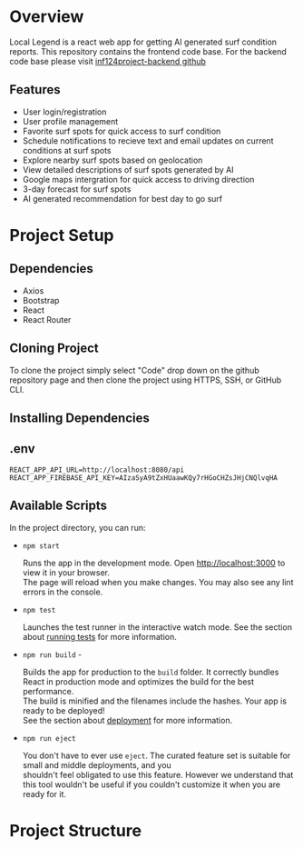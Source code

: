# Overview
Local Legend is a react web app for getting AI generated surf condition reports. This repository contains the frontend code base. For the backend code base please visit [inf124project-backend github](http://github.com) 

## Features
* User login/registration
* User profile management
* Favorite surf spots for quick access to surf condition 
* Schedule notifications to recieve text and email updates on current conditions at surf spots
* Explore nearby surf spots based on geolocation
* View detailed descriptions of surf spots generated by AI
* Google maps intergration for quick access to driving direction
* 3-day forecast for surf spots
* AI generated recommendation for best day to go surf

# Project Setup
## Dependencies 
* Axios
* Bootstrap
* React
* React Router

## Cloning Project
To clone the project simply select "Code" drop down on the github repository page and then clone the project using HTTPS, SSH, or GitHub CLI.

## Installing Dependencies

## .env
`
REACT_APP_API_URL=http://localhost:8080/api
REACT_APP_FIREBASE_API_KEY=AIzaSyA9tZxHUaawKQy7rHGoCHZsJHjCNQlvqHA
`
## Available Scripts
In the project directory, you can run:
* `npm start`

    Runs the app in the development mode. Open [http://localhost:3000](http://localhost:3000) to view it in your browser.\
    The page will reload when you make changes. You may also see any lint errors in the console.
* `npm test`

    Launches the test runner in the interactive watch mode. See the section about [running tests](https://facebook.github.io/create-react-app/docs/running-tests) for more information.
* `npm run build` - 

    Builds the app for production to the `build` folder. It correctly bundles React in production mode and optimizes the build for the best performance.\
    The build is minified and the filenames include the hashes. Your app is ready to be deployed!\
    See the section about [deployment](https://facebook.github.io/create-react-app/docs/deployment) for more information.
* `npm run eject`

    You don't have to ever use `eject`. The curated feature set is suitable for small and middle deployments, and you\
    shouldn't feel obligated to use this feature. However we understand that this tool wouldn't be useful if you couldn't customize it when you are ready for it.

# Project Structure
